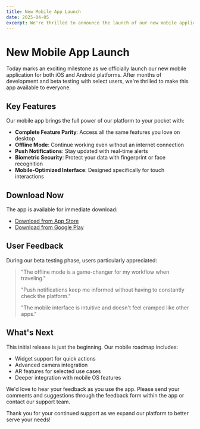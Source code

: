 ```yaml
---
title: New Mobile App Launch
date: 2025-04-05
excerpt: We're thrilled to announce the launch of our new mobile application for iOS and Android platforms.
---
```


# New Mobile App Launch

Today marks an exciting milestone as we officially launch our new mobile application for both iOS and Android platforms. After months of development and beta testing with select users, we're thrilled to make this app available to everyone.

## Key Features

Our mobile app brings the full power of our platform to your pocket with:

- **Complete Feature Parity**: Access all the same features you love on desktop
- **Offline Mode**: Continue working even without an internet connection
- **Push Notifications**: Stay updated with real-time alerts
- **Biometric Security**: Protect your data with fingerprint or face recognition
- **Mobile-Optimized Interface**: Designed specifically for touch interactions

## Download Now

The app is available for immediate download:

- [Download from App Store](https://example.com/appstore)
- [Download from Google Play](https://example.com/googleplay)

## User Feedback

During our beta testing phase, users particularly appreciated:

> "The offline mode is a game-changer for my workflow when traveling."
> 
> "Push notifications keep me informed without having to constantly check the platform."
> 
> "The mobile interface is intuitive and doesn't feel cramped like other apps."

## What's Next

This initial release is just the beginning. Our mobile roadmap includes:

- Widget support for quick actions
- Advanced camera integration
- AR features for selected use cases
- Deeper integration with mobile OS features

We'd love to hear your feedback as you use the app. Please send your comments and suggestions through the feedback form within the app or contact our support team.

Thank you for your continued support as we expand our platform to better serve your needs!
